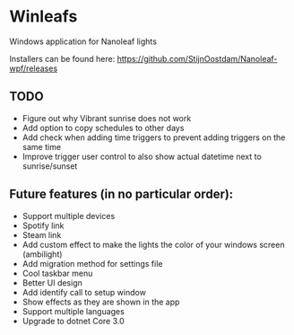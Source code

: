 # Winleafs
Windows application for Nanoleaf lights

Installers can be found here: https://github.com/StijnOostdam/Nanoleaf-wpf/releases

## TODO
- Figure out why Vibrant sunrise does not work
- Add option to copy schedules to other days
- Add check when adding time triggers to prevent adding triggers on the same time
- Improve trigger user control to also show actual datetime next to sunrise/sunset

## Future features (in no particular order):
- Support multiple devices
- Spotify link
- Steam link
- Add custom effect to make the lights the color of your windows screen (ambilight)
- Add migration method for settings file
- Cool taskbar menu
- Better UI design
- Add identify call to setup window
- Show effects as they are shown in the app
- Support multiple languages
- Upgrade to dotnet Core 3.0
